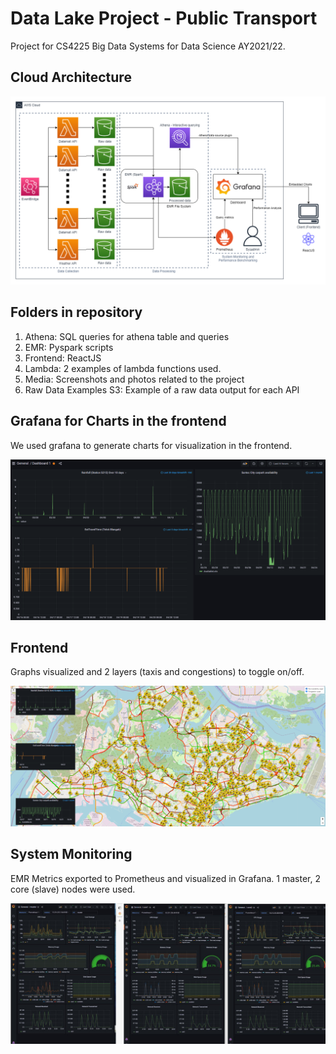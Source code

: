 # Data Lake Project - Public Transport

Project for CS4225 Big Data Systems for Data Science AY2021/22.

## Cloud Architecture
![Architecture](/media/architecture.png)

## Folders in repository
1. Athena: SQL queries for athena table and queries
2. EMR: Pyspark scripts
3. Frontend: ReactJS
4. Lambda: 2 examples of lambda functions used.
5. Media: Screenshots and photos related to the project
6. Raw Data Examples S3: Example of a raw data output for each API

## Grafana for Charts in the frontend
We used grafana to generate charts for visualization in the frontend.

![grafana-frontend](/media/grafana-graphs-for-frontend.png)

## Frontend 
Graphs visualized and 2 layers (taxis and congestions) to toggle on/off.

![frontend1](/media/frontend-all.png)


## System Monitoring
EMR Metrics exported to Prometheus and visualized in Grafana. 1 master, 2 core (slave) nodes were used.

![monitoring](/media/grafana-monitoring.jpg)